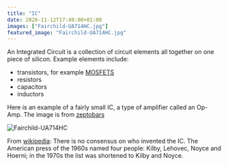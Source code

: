 ```yaml
---
title: "IC"
date: 2020-11-12T17:49:00+01:00
images: ["Fairchild-UA714HC.jpg"]
featured_image: "Fairchild-UA714HC.jpg"
---
```


An Integrated Circuit is a collection of circuit elements all together on one piece of silicon.
Example elements include:

* transistors, for example [MOSFETS](/terminology/mosfet)
* resistors
* capacitors
* inductors

Here is an example of a fairly small IC, a type of amplifier called an Op-Amp.
The image is from [zeptobars](https://zeptobars.com/en/read/Fairchild-UA714HC-precision-opamp-fuses-trimming)

![Fairchild-UA714HC](/Fairchild-UA714HC.jpg)

From [wikipedia](https://en.wikipedia.org/wiki/Invention_of_the_integrated_circuit): There is no consensus on who invented the IC. The American press of the 1960s named four people: Kilby, Lehovec, Noyce and Hoerni; in the 1970s the list was shortened to Kilby and Noyce.
